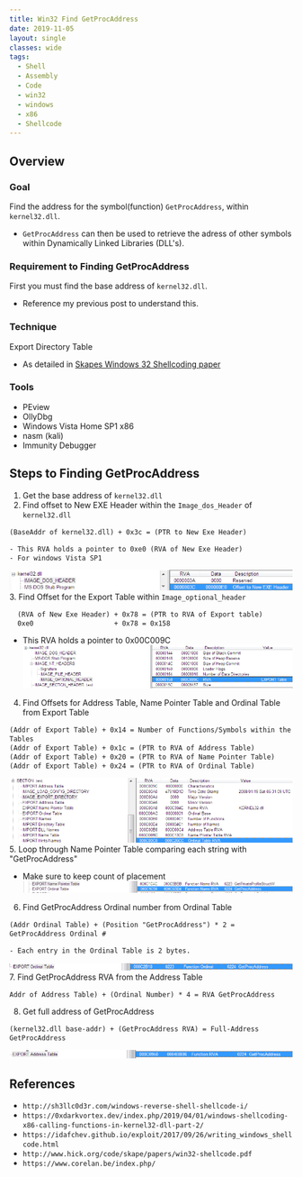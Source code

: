 ```yaml
---
title: Win32 Find GetProcAddress
date: 2019-11-05
layout: single
classes: wide
tags:
  - Shell
  - Assembly
  - Code
  - win32
  - windows
  - x86
  - Shellcode
---
```

## Overview

### Goal
Find the address for the symbol(function) `GetProcAddress`, within `kernel32.dll`.
  - `GetProcAddress` can then be used to retrieve the adress of other symbols within Dynamically Linked Libraries (DLL's).

### Requirement to Finding GetProcAddress
First you must find the base address of `kernel32.dll`. 
  - Reference my previous post to understand this.

### Technique 
Export Directory Table
  - As detailed in [Skapes Windows 32 Shellcoding paper](http://www.hick.org/code/skape/papers/win32-shellcode.pdf)

### Tools
  - PEview
  - OllyDbg
  - Windows Vista Home SP1 x86
  - nasm (kali)
  - Immunity Debugger

## Steps to Finding GetProcAddress
1. Get the base address of `kernel32.dll`
2. Find offset to New EXE Header within the `Image_dos_Header` of `kernel32.dll`
```
(BaseAddr of kernel32.dll) + 0x3c = (PTR to New Exe Header)
```
    - This RVA holds a pointer to 0xe0 (RVA of New Exe Header)
    - For windows Vista SP1
  ![](/assets/images/exeHeaderBegin.png)
3. Find Offset for the Export Table within `Image_optional_header` 
```
  (RVA of New Exe Header) + 0x78 = (PTR to RVA of Export table)
  0xe0                    + 0x78 = 0x158
```
  - This RVA holds a pointer to 0x00C009C
  ![](/assets/images/exportTableRVA.png)
4. Find Offsets for Address Table, Name Pointer Table and Ordinal Table from Export Table
```
(Addr of Export Table) + 0x14 = Number of Functions/Symbols within the Tables
(Addr of Export Table) + 0x1c = (PTR to RVA of Address Table)
(Addr of Export Table) + 0x20 = (PTR to RVA of Name Pointer Table)
(Addr of Export Table) + 0x24 = (PTR to RVA of Ordinal Table)
```
  ![](/assets/images/RVAsTables.png)
5. Loop through Name Pointer Table comparing each string with "GetProcAddress"
  - Make sure to keep count of placement
  ![](/assets/images/NamePtrTbl_GetProcAddr.png)
6. Find GetProcAddress Ordinal number from Ordinal Table
```
(Addr Ordinal Table) + (Position "GetProcAddress") * 2 = GetProcAddress Ordinal #
```
    - Each entry in the Ordinal Table is 2 bytes.
  ![](/assets/images/Ordinal_GetProcAddr.png)
7. Find GetProcAddress RVA from the Address Table
```
Addr of Address Table) + (Ordinal Number) * 4 = RVA GetProcAddress
```
8. Get full address of GetProcAddress
```
(kernel32.dll base-addr) + (GetProcAddress RVA) = Full-Address GetProcAddress
```
  ![](/assets/images/AddrTble_GetProcAddr.png)

## References
+ `http://sh3llc0d3r.com/windows-reverse-shell-shellcode-i/`
+ `https://0xdarkvortex.dev/index.php/2019/04/01/windows-shellcoding-x86-calling-functions-in-kernel32-dll-part-2/`
+ `https://idafchev.github.io/exploit/2017/09/26/writing_windows_shellcode.html`
+ `http://www.hick.org/code/skape/papers/win32-shellcode.pdf`
+ `https://www.corelan.be/index.php/`
